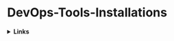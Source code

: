# DevOps-Tools-Installations  
<details><summary><b>Links</b></summary>

- [Click](https://github.com/DevMadhup/DevOps-Tools-Installations)

